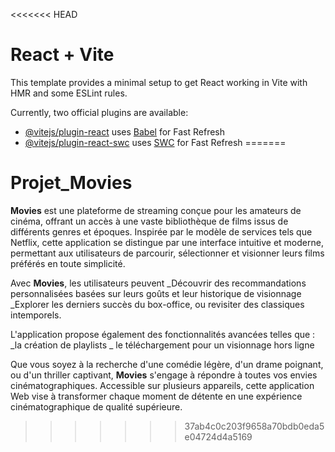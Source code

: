 <<<<<<< HEAD
# React + Vite

This template provides a minimal setup to get React working in Vite with HMR and some ESLint rules.

Currently, two official plugins are available:

- [@vitejs/plugin-react](https://github.com/vitejs/vite-plugin-react/blob/main/packages/plugin-react/README.md) uses [Babel](https://babeljs.io/) for Fast Refresh
- [@vitejs/plugin-react-swc](https://github.com/vitejs/vite-plugin-react-swc) uses [SWC](https://swc.rs/) for Fast Refresh
=======
# Projet_Movies
**Movies** est une plateforme de streaming conçue pour les amateurs de cinéma, offrant un accès à une vaste bibliothèque de films issus de différents genres et époques. Inspirée par le modèle de services tels que Netflix, cette application se distingue par une interface intuitive et moderne, permettant aux utilisateurs de parcourir, sélectionner et visionner leurs films préférés en toute simplicité.

Avec **Movies**, les utilisateurs peuvent 
  _Découvrir des recommandations personnalisées basées sur leurs goûts et leur historique de visionnage
  _Explorer les derniers succès du box-office, ou revisiter des classiques intemporels.
  
L'application propose également des fonctionnalités avancées telles que :
  _la création de playlists
  _ le téléchargement pour un visionnage hors ligne
  
Que vous soyez à la recherche d'une comédie légère, d'un drame poignant, ou d'un thriller captivant, **Movies** s'engage à répondre à toutes vos envies cinématographiques. Accessible sur plusieurs appareils, cette application Web vise à transformer chaque moment de détente en une expérience cinématographique de qualité supérieure.
>>>>>>> 37ab4c0c203f9658a70bdb0eda5e04724d4a5169
